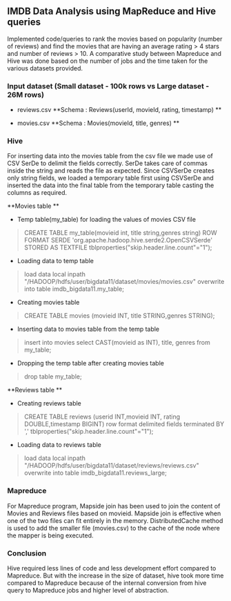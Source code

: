 ## IMDB Data Analysis using MapReduce and Hive queries
Implemented code/queries to rank the movies based on popularity (number of reviews) and find the movies that are having an average rating > 4 stars and number of reviews > 10. 
A comparative study between Mapreduce and Hive was done based on the number of jobs and the time taken for the various datasets provided.

### Input dataset (Small dataset - 100k rows vs Large dataset - 26M rows)
- reviews.csv
**Schema : Reviews(userId, movieId, rating, timestamp) **

- movies.csv
**Schema : Movies(movieId, title, genres) **

### Hive
For inserting data into the movies table from the csv file we made use of CSV SerDe to delimit the fields correctly. SerDe takes care of commas inside the string and reads the file as expected. Since CSVSerDe creates only string fields, we loaded a temporary table first using CSVSerDe and inserted the data into the final table from the temporary table casting the columns as required. 

**Movies table ** 

- Temp table(my_table) for loading the values of movies CSV file 

> CREATE TABLE my_table(movieid int, title string,genres string) ROW FORMAT SERDE 'org.apache.hadoop.hive.serde2.OpenCSVSerde'  STORED AS TEXTFILE tblproperties("skip.header.line.count"="1"); 

- Loading data to temp table 

> load data local inpath "/HADOOP/hdfs/user/bigdata11/dataset/movies/movies.csv" overwrite into table imdb_bigdata11.my_table; 

- Creating movies table 

> CREATE TABLE movies (movieid INT, title STRING,genres STRING); 

- Inserting data to movies table from the temp table 

> insert into movies select  CAST(movieid as INT), title, genres from my_table; 

- Dropping the temp table after creating movies table 

> drop table my_table; 
 
**Reviews table **
 
- Creating reviews table 

> CREATE TABLE reviews (userid INT,movieid INT, rating DOUBLE,timestamp BIGINT) row format delimited fields terminated BY ',' tblproperties("skip.header.line.count"="1");  

- Loading data to reviews table 

> load data local inpath "/HADOOP/hdfs/user/bigdata11/dataset/reviews/reviews.csv" overwrite into table imdb_bigdata11.reviews_large; 
 

### Mapreduce
For Mapreduce program, Mapside join has been used to join the content of Movies and Reviews files based on movieid. Mapside join is effective when one of the two files can fit entirely in the memory. DistributedCache method is used to add the smaller file (movies.csv) to the cache of the node where the mapper is being executed.

### Conclusion
Hive required less lines of code and less development effort compared to Mapreduce. But with the increase in the size of dataset, hive took more time compared to Mapreduce because of the internal conversion from hive query to Mapreduce jobs and higher level of abstraction.
